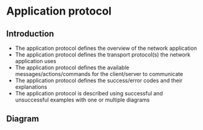 # Application protocol

## Introduction

- The application protocol defines the overview of the network application
- The application protocol defines the transport protocol(s) the network application uses
- The application protocol defines the available messages/actions/commands for the client/server to communicate
- The application protocol defines the success/error codes and their explanations
- The application protocol is described using successful and unsuccessful examples with one or multiple diagrams

## Diagram


